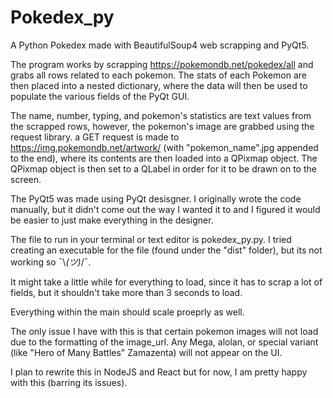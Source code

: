 ﻿# Pokedex_py
A Python Pokedex made with BeautifulSoup4 web scrapping and PyQt5. 

The program works by scrapping https://pokemondb.net/pokedex/all and grabs all rows related to each pokemon. The stats of each Pokemon are then placed into a nested dictionary, where the data will then be used to populate the various fields of the PyQt GUI. 

The name, number, typing, and pokemon's statistics are text values from the scrapped rows, however, the pokemon's image are grabbed using the request library. a GET request is made to https://img.pokemondb.net/artwork/ (with "pokemon_name".jpg appended to the end), where its contents are then loaded into a QPixmap object. The QPixmap object is then set to a QLabel in order for it to be drawn on to the screen. 

The PyQt5 was made using PyQt desisgner. I originally wrote the code manually, but it didn't come out the way I wanted it to and I figured it would be easier to just make everything in the designer. 

The file to run in your terminal or text editor is pokedex_py.py. I tried creating an executable for the file (found under the "dist" folder), but its not working so ¯\\_(ツ)_/¯.

It might take a little while for everything to load, since it has to scrap a lot of fields, but it shouldn't take more than 3 seconds to load. 

Everything within the main should scale proeprly as well. 

The only issue I have with this is that certain pokemon images will not load due to the formatting of the image_url. Any Mega, alolan, or special variant (like "Hero of Many Battles" Zamazenta) will not appear on the UI.

I plan to rewrite this in NodeJS and React but for now, I am pretty happy with this (barring its issues). 
